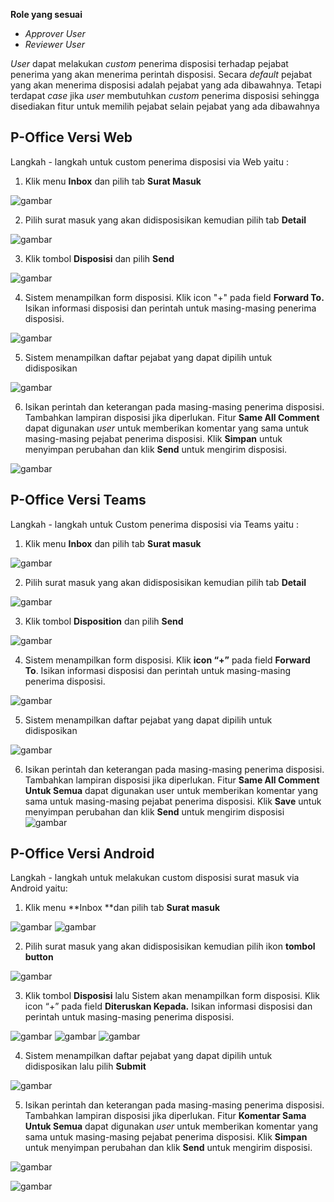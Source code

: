 **Role yang sesuai**

- *Approver User*
- *Reviewer User*

 _User_ dapat melakukan _custom_ penerima disposisi terhadap pejabat penerima yang akan menerima perintah disposisi. Secara _default_ pejabat yang akan menerima disposisi adalah pejabat yang ada dibawahnya. Tetapi terdapat _case_ jika _user_ membutuhkan _custom_ penerima disposisi sehingga disediakan fitur untuk memilih pejabat selain pejabat yang ada dibawahnya

## **P-Office Versi Web**

Langkah - langkah untuk custom penerima disposisi via Web yaitu :

1.    Klik menu **Inbox** dan pilih tab **Surat Masuk**

![gambar](SuratMasuk/SM_Web/SM30.png)

2.    Pilih surat masuk yang akan didisposisikan kemudian pilih tab **Detail**

![gambar](SuratMasuk/SM_Web/SM31.png)

3.    Klik tombol **Disposisi** dan pilih **Send**

![gambar](SuratMasuk/SM_Web/SM32.png)

4.    Sistem menampilkan form disposisi. Klik icon "+" pada field **Forward To.** Isikan informasi disposisi dan perintah untuk masing-masing penerima disposisi.

![gambar](SuratMasuk/SM_Web/SM33.png)

5.    Sistem menampilkan daftar pejabat yang dapat dipilih untuk didisposikan

![gambar](SuratMasuk/SM_Web/SM34.png)

6.    Isikan perintah dan keterangan pada masing-masing penerima disposisi. Tambahkan lampiran disposisi jika diperlukan. Fitur **Same All Comment** dapat digunakan _user_ untuk memberikan komentar yang sama untuk masing-masing pejabat penerima disposisi. Klik **Simpan** untuk menyimpan perubahan dan klik **Send** untuk mengirim disposisi.

![gambar](SuratMasuk/SM_Web/SM35.png)


## **P-Office Versi Teams**

Langkah - langkah untuk Custom penerima disposisi via Teams yaitu :

 1.    Klik menu **Inbox** dan pilih tab **Surat masuk**

![gambar](SuratMasuk/SM_Teams/SM33.png)

 2.    Pilih surat masuk yang akan didisposisikan kemudian pilih tab **Detail**

![gambar](SuratMasuk/SM_Teams/SM34.png)

 3.    Klik tombol **Disposition** dan pilih **Send**

![gambar](SuratMasuk/SM_Teams/SM35.png)

 4.    Sistem menampilkan form disposisi. Klik **icon “+”** pada field **Forward To**. Isikan informasi disposisi dan perintah untuk masing-masing penerima disposisi.

![gambar](SuratMasuk/SM_Teams/SM36.png)

 5.    Sistem menampilkan daftar pejabat yang dapat dipilih untuk didisposikan

![gambar](SuratMasuk/SM_Teams/SM37.png)

 6.    Isikan perintah dan keterangan pada masing-masing penerima disposisi. Tambahkan lampiran disposisi jika diperlukan. Fitur **Same All Comment Untuk Semua** dapat digunakan user untuk memberikan komentar yang sama untuk masing-masing pejabat penerima disposisi. Klik **Save** untuk menyimpan perubahan dan klik **Send** untuk mengirim disposisi
![gambar](SuratMasuk/SM_Teams/SM38.png)

## **P-Office Versi Android**

Langkah - langkah untuk melakukan custom disposisi surat masuk via Android yaitu:

1. Klik menu **Inbox **dan pilih tab **Surat masuk**

![gambar](SuratMasuk/SM_Android/Customdisposisi\A01.jpg) ![gambar](SuratMasuk/SM_Android/Customdisposisi\A02.jpg) 

2. Pilih surat masuk yang akan didisposisikan kemudian pilih ikon **tombol button**

![gambar](SuratMasuk/SM_Android/Customdisposisi\A03.jpg)

3. Klik tombol **Disposisi** lalu Sistem akan menampilkan form disposisi. Klik icon “+” pada field **Diteruskan Kepada.** Isikan informasi disposisi dan perintah untuk masing-masing penerima disposisi.
   
![gambar](SuratMasuk/SM_Android/Customdisposisi\A04.jpg) ![gambar](SuratMasuk/SM_Android/Customdisposisi\A05.jpg) ![gambar](SuratMasuk/SM_Android/Customdisposisi\A06.jpg)

4. Sistem menampilkan daftar pejabat yang dapat dipilih untuk didisposikan lalu pilih **Submit**
   
![gambar](SuratMasuk/SM_Android/Customdisposisi\A07.jpg)

5. Isikan perintah dan keterangan pada masing-masing penerima disposisi. Tambahkan lampiran disposisi jika diperlukan. Fitur **Komentar Sama Untuk Semua** dapat digunakan _user_ untuk memberikan komentar yang sama untuk masing-masing pejabat penerima disposisi. Klik **Simpan** untuk menyimpan perubahan dan klik **Send** untuk mengirim disposisi.
   
![gambar](SuratMasuk/SM_Android/Customdisposisi\A08.jpg)

![gambar](SuratMasuk/SM_Teams/SM38.png)
